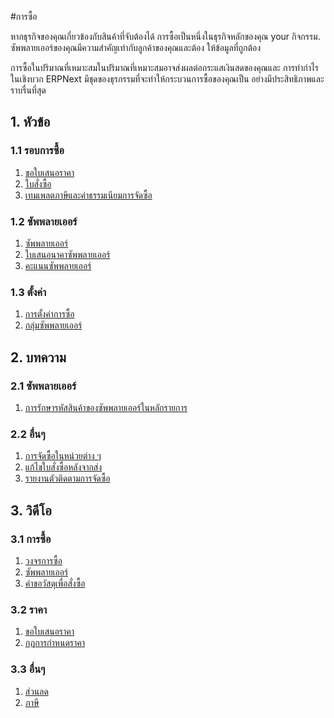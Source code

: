 <!-- add-breadcrumbs -->
#การซื้อ

หากธุรกิจของคุณเกี่ยวข้องกับสินค้าที่จับต้องได้ การซื้อเป็นหนึ่งในธุรกิจหลักของคุณ your
กิจกรรม. ซัพพลายเออร์ของคุณมีความสำคัญเท่ากับลูกค้าของคุณและต้อง
ให้ข้อมูลที่ถูกต้อง

การซื้อในปริมาณที่เหมาะสมในปริมาณที่เหมาะสมอาจส่งผลต่อกระแสเงินสดของคุณและ
การทำกำไรในเชิงบวก ERPNext มีชุดของธุรกรรมที่จะทำให้กระบวนการซื้อของคุณเป็น
อย่างมีประสิทธิภาพและราบรื่นที่สุด

## 1. หัวข้อ
### 1.1 รอบการซื้อ
1. [ขอใบเสนอราคา](/docs/user/manual/th/buying/request-for-quotation)
1. [ใบสั่งซื้อ](/docs/user/manual/th/buying/purchase-order)
1. [เทมเพลตภาษีและค่าธรรมเนียมการจัดซื้อ](/docs/user/manual/th/buying/purchase-taxes-and-charges-template)

### 1.2 ซัพพลายเออร์
1. [ซัพพลายเออร์](/docs/user/manual/th/buying/supplier)
1. [ใบเสนอนาคาซัพพลายเออร์](/docs/user/manual/th/buying/supplier-quotation)
1. [คะแนนซัพพลายเออร์](/docs/user/manual/th/buying/supplier-scorecard)

### 1.3 ตั้งค่า
1. [การตั้งค่าการซื้อ](/docs/user/manual/th/buying/buying-settings)
1. [กลุ่มซัพพลายเออร์](/docs/user/manual/th/buying/supplier-group)

## 2. บทความ
### 2.1 ซัพพลายเออร์
1. [การรักษารหัสสินค้าของซัพพลายเออร์ในหลักรายการ](/docs/user/manual/th/buying/articles/maintaining-suppliers-part-no-in-item)

### 2.2 อื่นๆ
1. [การจัดซื้อในหน่วยต่าง ๆ ](/docs/user/manual/th/buying/articles/purchasing-in-different-unit)
1. [แก้ไขใบสั่งซื้อหลังจากส่ง](/docs/user/manual/th/buying/articles/amending-purchase-order-after-submit)
1. [รายงานตัวติดตามการจัดซื้อ](/docs/user/manual/th/buying/articles/procurement-tracker-report)

## 3. วิดีโอ
### 3.1 การซื้อ
1. [วงจรการซื้อ](/docs/user/videos/learn/purchase-cycle)
1. [ซัพพลายเออร์](/docs/user/videos/learn/customer-and-supplier)
1. [คำขอวัสดุเพื่อสั่งซื้อ](/docs/user/videos/learn/material-request.html)

### 3.2 ราคา
1. [ขอใบเสนอราคา](/docs/user/videos/learn/request-for-quotation)
1. [กฎการกำหนดราคา](/docs/user/videos/learn/pricing-rule)

### 3.3 อื่นๆ
1. [ส่วนลด](/docs/user/videos/learn/discounts)
1. [ภาษี](/docs/user/videos/learn/taxes)
